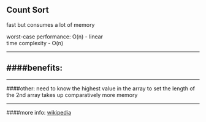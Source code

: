 
__Count Sort__
---
fast but consumes a lot of memory 

worst-case performance:  O(n) - linear  
time complexity - O(n)

---
####benefits:
- 

    
---
####other:
need to know the highest value in the array to set the length of the 2nd array
takes up comparatively more memory

---
####more info:
[wikipedia](https://en.wikipedia.org/wiki/Counting_sort)


